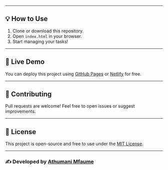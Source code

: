 
---

## 💡 How to Use

1. Clone or download this repository.
2. Open `index.html` in your browser.
3. Start managing your tasks!

---

## 📌 Live Demo

You can deploy this project using [GitHub Pages](https://pages.github.com/) or [Netlify](https://netlify.com) for free.

---

## 🙌 Contributing

Pull requests are welcome! Feel free to open issues or suggest improvements.

---

## 📄 License

This project is open-source and free to use under the [MIT License](LICENSE).

---

### ✍️ Developed by [Athumani Mfaume](https://github.com/athumaniMfaume)
